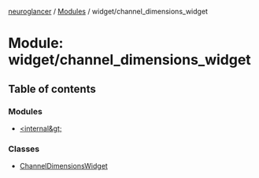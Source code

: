 [neuroglancer](../README.md) / [Modules](../modules.md) / widget/channel\_dimensions\_widget

# Module: widget/channel\_dimensions\_widget

## Table of contents

### Modules

- [&lt;internal\&gt;](widget_channel_dimensions_widget._internal_.md)

### Classes

- [ChannelDimensionsWidget](../classes/widget_channel_dimensions_widget.ChannelDimensionsWidget.md)
